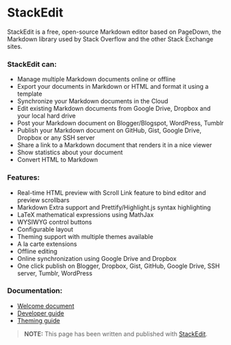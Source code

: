 StackEdit
=========

StackEdit is a free, open-source Markdown editor based on PageDown, the Markdown library used by Stack Overflow and the other Stack Exchange sites.

### StackEdit can:
 
 - Manage multiple Markdown documents online or offline
 - Export your documents in Markdown or HTML and format it using a template
 - Synchronize your Markdown documents in the Cloud
 - Edit existing Markdown documents from Google Drive, Dropbox and your local hard drive
 - Post your Markdown document on Blogger/Blogspot, WordPress, Tumblr
 - Publish your Markdown document on GitHub, Gist, Google Drive, Dropbox or any SSH server
 - Share a link to a Markdown document that renders it in a nice viewer
 - Show statistics about your document
 - Convert HTML to Markdown

### Features:

 - Real-time HTML preview with Scroll Link feature to bind editor and preview scrollbars
 - Markdown Extra support and Prettify/Highlight.js syntax highlighting
 - LaTeX mathematical expressions using MathJax
 - WYSIWYG control buttons
 - Configurable layout
 - Theming support with multiple themes available
 - A la carte extensions
 - Offline editing
 - Online synchronization using Google Drive and Dropbox
 - One click publish on Blogger, Dropbox, Gist, GitHub, Google Drive, SSH server, Tumblr, WordPress

### Documentation:

 - [Welcome document][1]
 - [Developer guide][2]
 - [Theming guide][3]

> **NOTE:** This page has been written and published with [StackEdit][4].


  [1]: https://github.com/benweet/stackedit/blob/master/WELCOME.md#welcome-to-stackedit---welcome "Welcome document"
  [2]: https://github.com/benweet/stackedit/blob/master/doc/developer-guide.md#developer-guide "Developer guide"
  [3]: https://github.com/benweet/stackedit/blob/master/doc/theming.md#stackedit-theming-guide "Theming guide"
  [4]: http://benweet.github.io/stackedit/ "StackEdit"